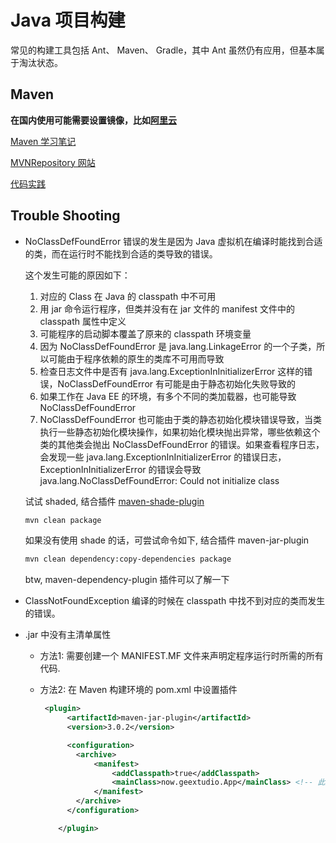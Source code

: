 # Java 项目构建

常见的构建工具包括 Ant、 Maven、 Gradle，其中 Ant 虽然仍有应用，但基本属于淘汰状态。

## Maven

**在国内使用可能需要设置镜像，比如[阿里云](https://developer.aliyun.com/mirror/maven?spm=a2c6h.13651102.0.0.3e221b11O6YC4J)**

[Maven 学习笔记](./about_maven.md)

[MVNRepository 网站](https://mvnrepository.com/)

[代码实践](../../src/languagelab/java/mavenlab/)

## Trouble Shooting

* NoClassDefFoundError
  错误的发生是因为 Java 虚拟机在编译时能找到合适的类，而在运行时不能找到合适的类导致的错误。

  这个发生可能的原因如下：

  1. 对应的 Class 在 Java 的 classpath 中不可用
  2. 用 jar 命令运行程序，但类并没有在 jar 文件的 manifest 文件中的 classpath 属性中定义
  3. 可能程序的启动脚本覆盖了原来的 classpath 环境变量
  4. 因为 NoClassDefFoundError 是 java.lang.LinkageError 的一个子类，所以可能由于程序依赖的原生的类库不可用而导致
  5. 检查日志文件中是否有 java.lang.ExceptionInInitializerError 这样的错误，NoClassDefFoundError 有可能是由于静态初始化失败导致的
  6. 如果工作在 Java EE 的环境，有多个不同的类加载器，也可能导致 NoClassDefFoundError
  7. NoClassDefFoundError 也可能由于类的静态初始化模块错误导致，当类执行一些静态初始化模块操作，如果初始化模块抛出异常，哪些依赖这个类的其他类会抛出 NoClassDefFoundError 的错误。如果查看程序日志，会发现一些 java.lang.ExceptionInInitializerError 的错误日志，ExceptionInInitializerError 的错误会导致 java.lang.NoClassDefFoundError: Could not initialize class

  试试 shaded, 结合插件 [maven-shade-plugin](../../src/languagelab/java/mavenlab/mysimpleapp001/pom.xml)

  ```bash
  mvn clean package
  ```

  如果没有使用 shade 的话，可尝试命令如下, 结合插件 maven-jar-plugin

  ```bash
  mvn clean dependency:copy-dependencies package
  ```

  btw, maven-dependency-plugin 插件可以了解一下

* ClassNotFoundException
  编译的时候在 classpath 中找不到对应的类而发生的错误。
* .jar 中没有主清单属性

  * 方法1: 需要创建一个 MANIFEST.MF 文件来声明定程序运行时所需的所有代码.
  * 方法2: 在 Maven 构建环境的 pom.xml 中设置插件

    ```xml
     <plugin>
          <artifactId>maven-jar-plugin</artifactId>
          <version>3.0.2</version>

          <configuration>
            <archive>
                <manifest>
                    <addClasspath>true</addClasspath>
                    <mainClass>now.geextudio.App</mainClass> <!-- 此处为主入口-->
                </manifest>
            </archive>
          </configuration>

        </plugin>
    ```
